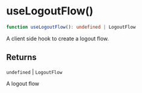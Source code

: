 # useLogoutFlow()

```ts
function useLogoutFlow(): undefined | LogoutFlow
```

A client side hook to create a logout flow.

## Returns

`undefined` \| `LogoutFlow`

A logout flow
